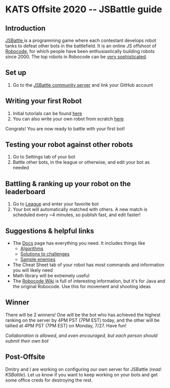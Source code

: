 # KATS Offsite 2020 -- JSBattle guide

## Introduction
[JSBattle ](https://github.com/jamro/jsbattle) is a programming game where each contestant develops robot tanks to defeat other bots in the battlefield. It is an online JS offshoot of [Robocode](https://robocode.sourceforge.io/), for which people have been enthusiastically building robots since 2000. The top robots in Robocode can be [very sophisticated](https://www.youtube.com/watch?v=0qtoh_PjhcU).

## Set up
  1.  Go to the [JSBattle community server](https://jsbattle.jmrlab.com/) and link your GitHub account

## Writing your first Robot
  1.  Initial tutorials can be found [here](https://jsbattle.jmrlab.com/#/challenge)
  2.  You can also write your own robot from scratch [here](https://jsbattle.jmrlab.com/#/sandbox)
  
  Congrats! You are now ready to battle with your first bot!
  
## Testing your robot against other robots
  1.  Go to Settings tab of your bot
  2.  Battle other bots, in the league or otherwise, and edit your bot as needed  

## Battling & ranking up your robot on the leaderboard
  1.  Go to [League](https://jsbattle.jmrlab.com/#/league) and enter your favorite bot
  2.  Your bot will automatically matched with others. A new match is scheduled every ~4 minutes, so publish fast, and edit faster!
  
## Suggestions & helpful links
  * The [Docs](https://jsbattle.jmrlab.com/docs/README.html) page has everything you need. It includes things like
    * [Algorithms](https://jsbattle.jmrlab.com/docs/algorithms/README.html)
    * [Solutions to challenges](https://jsbattle.jmrlab.com/docs/walkthroughs/README.html)
    * [Sample enemies](https://jsbattle.jmrlab.com/docs/manual/bundled_tanks.html)
  * The Cheat Sheet tab of your robot has most commands and information you will likely need
  * Math library will be extremely useful
  * The [Robocode Wiki](https://robowiki.net/wiki/Main_Page) is full of interesting information, but it's for Java and the original Robocode. Use this for movement and shooting ideas
  
## Winner
There will be 2 winners! One will be the bot who has achieved the highest ranking on the server by 4PM PST (7PM EST) today, and the other will be tallied at 4PM PST (7PM EST) on Monday, 7/27.  Have fun!

*Collaboration is allowed, and even encouraged, but each person should submit their own bot*

## Post-Offsite
Dmitry and I are working on configuring our own server for JSBattle (*read: KSBattle*). Let us know if you want to keep working on your bots and get some office creds for destroying the rest.
